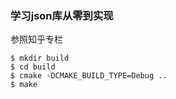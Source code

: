 ### 学习json库从零到实现
参照知乎专栏

~~~
$ mkdir build
$ cd build
$ cmake -DCMAKE_BUILD_TYPE=Debug ..
$ make
~~~
